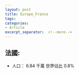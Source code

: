 ```yaml
---
layout: post
title: Europe_France
tags: 
categories:
- Article
excerpt_separator:  <!--more-->
---
```

## 法國:
- 人口： 6.84 千萬 世界佔比 0.8%